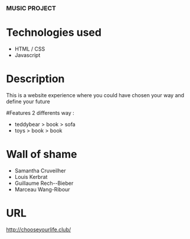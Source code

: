 ### MUSIC PROJECT 

# Technologies used

- HTML / CSS
- Javascript

# Description

This is a website experience where you could have chosen your way and define your future

#Features
2 differents way : 
- teddybear > book > sofa
- toys > book > book 

# Wall of shame 

- Samantha Cruveilher
- Louis Kerbrat 
- Guillaume Rech--Bieber
- Marceau Wang-Ribour

# URL 
http://chooseyourlife.club/